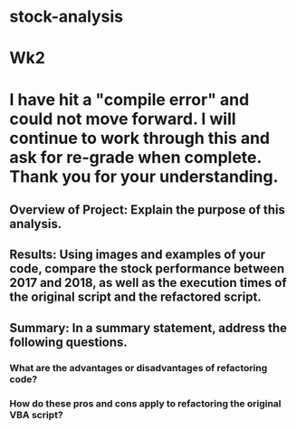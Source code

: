# stock-analysis
# Wk2

# **I have hit a "compile error" and could not move forward.  I will continue to work through this and ask for re-grade when complete.  Thank you for your understanding.**


## Overview of Project: Explain the purpose of this analysis.
## Results: Using images and examples of your code, compare the stock performance between 2017 and 2018, as well as the execution times of the original script and the refactored script.
## Summary: In a summary statement, address the following questions.
### What are the advantages or disadvantages of refactoring code?
### How do these pros and cons apply to refactoring the original VBA script?
